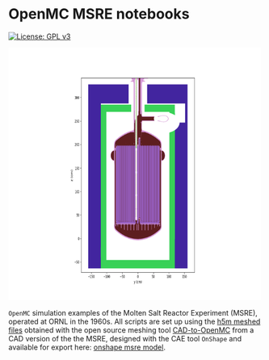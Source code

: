# OpenMC MSRE notebooks
[![License: GPL v3](https://img.shields.io/badge/License-GPLv3-blue.svg)](https://www.gnu.org/licenses/gpl-3.0)

<img src="images/lat.png" width="500" height="500"/>

`OpenMC` simulation examples of the Molten Salt Reactor Experiment (MSRE), operated at ORNL in the 1960s.
All scripts are set up using the [h5m meshed files](https://github.com/openmsr/msre/tree/master/h5m) obtained with the open source meshing tool [CAD-to-OpenMC](https://github.com/openmsr/CAD_to_OpenMC) from a CAD version of the the MSRE, designed with the CAE tool `OnShape` and available for export here: [onshape msre model](https://cad.onshape.com/documents/4f04f63bfd4138a61a54b3f8/v/b8c29a0cedda86dfc6948111/).  
